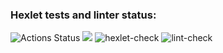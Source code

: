 ### Hexlet tests and linter status:
![Actions Status](/workflows/hexlet-check/badge.svg)
<a href="https://codeclimate.com/github/codeclimate/codeclimate/maintainability"><img src="https://api.codeclimate.com/v1/badges/a99a88d28ad37a79dbf6/maintainability" /></a>
![hexlet-check](https://github.com/AnnaBBee/frontend-project-lvl1/workflows/hexlet-check/badge.svg)
![lint-check](https://github.com/AnnaBBee/frontend-project-lvl1/workflows/lint-check/badge.svg?branch=main)